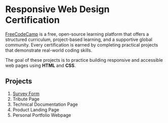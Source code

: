 # Responsive Web Design Certification

[FreeCodeCamp](https://www.freeCodeCamp.org/) is a free, open-source learning platform that offers a structured curriculum, project-based learning, and a supportive global community. Every certification is earned by completing practical projects that demonstrate real-world coding skills.

The goal of these projects is to practice building responsive and accessible web pages using **HTML** and **CSS**.


## Projects

1. [Survey Form](./01.%20survey-form/)
2. Tribute Page
3. Technical Documentation Page
4. Product Landing Page
5. Personal Portfolio Webpage